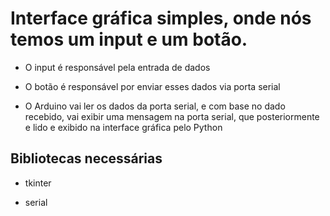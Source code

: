 # Interface gráfica simples, onde nós temos um input e um botão.

- O input é responsável pela entrada de dados
  
- O botão é responsável por enviar esses dados via porta serial
  
- O Arduino vai ler os dados da porta serial, e com base no dado recebido, vai exibir uma mensagem na porta serial, que posteriormente e lido e exibido na interface gráfica pelo Python 

## Bibliotecas necessárias

- tkinter
  
- serial

